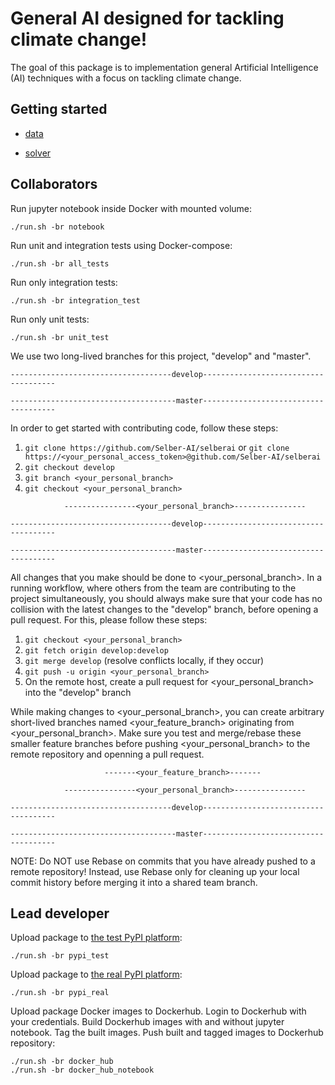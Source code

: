 # General AI designed for tackling climate change!

The goal of this package is to implementation general Artificial Intelligence (AI) techniques with a focus on tackling climate change.


## Getting started

* [data](https://github.com/Selber-AI/selberai/tree/master/selberai/data)

* [solver](https://github.com/Selber-AI/selberai/tree/master/selberai/solver)

## Collaborators

Run jupyter notebook inside Docker with mounted volume:
```
./run.sh -br notebook
```

Run unit and integration tests using Docker-compose:
```
./run.sh -br all_tests
```

Run only integration tests:
```
./run.sh -br integration_test
```

Run only unit tests:
```
./run.sh -br unit_test
```

We use two long-lived branches for this project, "develop" and "master".


```
------------------------------------develop-------------------------------------

-------------------------------------master-------------------------------------
```

In order to get started with contributing code, follow these steps:
  1. `git clone https://github.com/Selber-AI/selberai`
  or `git clone https://<your_personal_access_token>@github.com/Selber-AI/selberai`
  2. `git checkout develop`
  3. `git branch <your_personal_branch>`
  4. `git checkout <your_personal_branch>`
  
```
            ----------------<your_personal_branch>----------------

------------------------------------develop-------------------------------------

-------------------------------------master-------------------------------------
```

All changes that you make should be done to <your_personal_branch>. In a running workflow, where others from the team are contributing to the project simultaneously, you should always make sure that your code has no collision with the latest changes to the "develop" branch, before opening a pull request. For this, please follow these steps:
  1. `git checkout <your_personal_branch>`
  2. `git fetch origin develop:develop`
  3. `git merge develop` (resolve conflicts locally, if they occur)
  4. `git push -u origin <your_personal_branch>`
  5. On the remote host, create a pull request for <your_personal_branch> into the "develop" branch 
  
  
While making changes to <your_personal_branch>, you can create arbitrary short-lived branches named <your_feature_branch> originating from <your_personal_branch>. Make sure you test and merge/rebase these smaller feature branches before pushing <your_personal_branch> to the remote repository and openning a pull request.

```
                     -------<your_feature_branch>-------

            ----------------<your_personal_branch>----------------

------------------------------------develop-------------------------------------

-------------------------------------master-------------------------------------
```



NOTE:
Do NOT use Rebase on commits that you have already pushed to a remote repository! Instead, use Rebase only for cleaning up your local commit history before merging it into a shared team branch.



## Lead developer

Upload package to [the test PyPI platform](https://test.pypi.org/manage/projects/):
```
./run.sh -br pypi_test
```

Upload package to [the real PyPI platform](https://pypi.org/manage/projects/):
```
./run.sh -br pypi_real
```

Upload package Docker images to Dockerhub. Login to Dockerhub with your credentials. Build Dockerhub images with and without jupyter notebook. Tag the built images. Push built and tagged images to Dockerhub repository:
```
./run.sh -br docker_hub
./run.sh -br docker_hub_notebook
```

